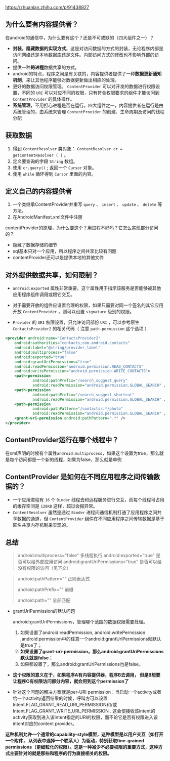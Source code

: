 https://zhuanlan.zhihu.com/p/91438927

## 为什么要有内容提供者？

在android的通信中，为什么要有这个？还是不可或缺的（四大组件之一）？

- **封装，隐藏数据的实现方式**。这是对访问数据的方式的封装，无论程序内部是访问网络还是本地数据库还是文件。内部访问方式的修改也不影响外部的访问。
- 提供一种**跨进程**数据共享的方式。
- android的特点，程序之间是有关联的，内容提供者提供了一种**数据更新通知机制**，来让其他程序能够对数据更新做出相应的处理。
- 更好的数据访问权限管理。 `ContentProvider` 可以对开发的数据进行权限设置，不同的 `URI` 可以对应不同的权限，只有符合权限要求的组件才能访问到 `ContentProvider` 的具体操作。
- **系统管理**，不用担心进程是否在运行。四大组件之一，内容提供者在运行是由系统管理的，由系统来管理 `ContentProvider` 的创建、生命周期及访问的线程分配

## 获取数据

1. 得到 `ContentResolver` 类对象： `ContentResolver cr = getContentResolver ( )` 。
2. 定义要查询的字段 `String` 数组。
3. 使用 `cr.query()` ; 返回一个 `Cursor` 对象。
4. 使用 `while` 循环得到 `Cursor` 里面的内容。

## 定义自己的内容提供者

1. 一个类继承ContentProvider并重写 `query` 、 `insert` 、 `update` 、 `delete` 等 方法。
2. 在AndroidManifest.xml文件中注册

contentProvider的原理，为什么要这个？用进程不好吗？它怎么实现部分访问的？

- 隐藏了数据存储的细节
- sql基本只对一个应用，所以程序之间共享比较有问题
- contentProvider还可以是提供本地的其他文件

## 对外提供数据共享，如何限制？

- `android:exported` 属性非常重要。这个属性用于指示该服务是否能够被其他应用程序组件调用或跟它交互。
- 对于需要开放的组件应设置合理的权限，如果只需要对同一个签名的其它应用开放 `ContentProvider` ，则可以设置 `signature` 级别的权限。

- `Provider` 的 `URI` 权限设置，只允许访问部份 `URI` ，可以参考原生 `ContactsProvider2` 的相关代码（ 注意 `path-permission` 这个选项 ）

```xml
<provider android:name="ContactsProvider2"
    android:authorities="contacts;com.android.contacts"
    android:label="@string/provider_label"
    android:multiprocess="false"  
    android:exported="true"
    android:grantUriPermissions="true"
    android:readPermission="android.permission.READ_CONTACTS"
    android:writePermission="android.permission.WRITE_CONTACTS">
    <path-permission
            android:pathPrefix="/search_suggest_query"
            android:readPermission="android.permission.GLOBAL_SEARCH" />
    <path-permission
            android:pathPrefix="/search_suggest_shortcut"
            android:readPermission="android.permission.GLOBAL_SEARCH" />
    <path-permission
            android:pathPattern="/contacts/.*/photo"
            android:readPermission="android.permission.GLOBAL_SEARCH" />
    <grant-uri-permission android:pathPattern=".*" />
</provider>
```

## ContentProvider运行在哪个线程中？

在xml声明的时候有个属性`android:multiprocess`，如果这个设置为true，那么就是每个访问都是一个新的线程，如果为false，那么就是单例

## ContentProvider 是如何在不同应用程序之间传输数据的？

- 一个应用进程有 `16` 个 `Binder` 线程去和远程服务进行交互，而每个线程可占用的缓存空间是 `128KB` 这样，超过会报异常。
- `ContentResolver` 虽然是通过 `Binder` 进程间通信机制打通了应用程序之间共享数据的通道，但 `ContentProvider` 组件在不同应用程序之间传输数据是基于匿名共享内存机制来实现的。

## 总结

> android:multiprocess="false"    多线程执行
> android:exported="true"  是否可以给外部应用访问
> android:grantUriPermissions="true"  是否可以给没有权限的访问（见下文）

> android:pathPattern=""  正则表达式
>
> android:pathPrefix=""  前缀
>
> android:path=""  全部匹配

- grantUriPermission的默认问题

  android:grantUriPermissions，管理哪个范围的数据权限需要处理。

  1. 如果设置了android:readPermission, android:writePermission ,android:permission中的任意一个android:grantUriPermissions就默认是true了；
  2. **如果设置了grant-uri-permission，那么android:grantUriPermissions默认就是false**；
  3. 如果都设置了，那么android:grantUriPermissions也是false。

- **这个权限的意义在于，如果程序A有内容提供器，程序B去调用， 但是B想要让程序C有权限访问部分内容，就会用到这个permission了**

- 针对这个问题的解决方案就是per-URI permission：当启动一个activity或者给一个activity返回结果的时候，呼叫方可以设置Intent.FLAG_GRANT_READ_URI_PERMISSION和/或 Intent.FLAG_GRANT_WRITE_URI_PERMISSION . 这会使接收该intent的activity获取到进入该Intent指定的URI的权限，而不论它是否有权限进入该intent对应的content provider。

**这种机制允许一个通常的capability-style模型，这种模型是以用户交互（如打开一个附件， 从列表中选择一个联系人）为驱动，特别获取fine-grained permissions（更细粒化的权限）。这是一种减少不必要权限的重要方式，这种方式主要针对的就是那些和程序的行为直接相关的权限。**